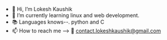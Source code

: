 - 👋 Hi, I’m Lokesh Kaushik
- 🌱 I’m currently learning linux and web development.
- 📚 Languages knows--. python and C
- 📫 How to reach me --> 📧 contact.lokeshkaushik@gmail.com

<!---
l-kaushik/l-kaushik is a ✨ special ✨ repository because its `README.md` (this file) appears on your GitHub profile.
You can click the Preview link to take a look at your changes.
--->
